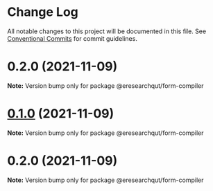 # Change Log

All notable changes to this project will be documented in this file.
See [Conventional Commits](https://conventionalcommits.org) for commit guidelines.

# 0.2.0 (2021-11-09)

**Note:** Version bump only for package @eresearchqut/form-compiler





# [0.1.0](https://github.com/eresearchqut/future-state-mono-repo/compare/@eresearchqut/form-compiler@0.2.0...@eresearchqut/form-compiler@0.1.0) (2021-11-09)

**Note:** Version bump only for package @eresearchqut/form-compiler

# 0.2.0 (2021-11-09)

**Note:** Version bump only for package @eresearchqut/form-compiler
